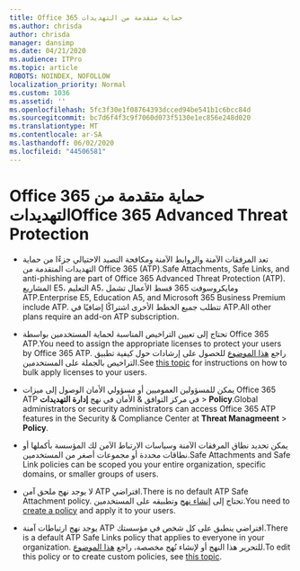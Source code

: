 ```yaml
---
title: Office 365 حماية متقدمة من التهديدات
ms.author: chrisda
author: chrisda
manager: dansimp
ms.date: 04/21/2020
ms.audience: ITPro
ms.topic: article
ROBOTS: NOINDEX, NOFOLLOW
localization_priority: Normal
ms.custom: 1036
ms.assetid: ''
ms.openlocfilehash: 5fc3f30e1f08764393dcced94be541b1c6bcc84d
ms.sourcegitcommit: bc7d6f4f3c9f7060d073f5130e1ec856e248d020
ms.translationtype: MT
ms.contentlocale: ar-SA
ms.lasthandoff: 06/02/2020
ms.locfileid: "44506581"
---
```

# <a name="office-365-advanced-threat-protection"></a><span data-ttu-id="73e64-102">Office 365 حماية متقدمة من التهديدات</span><span class="sxs-lookup"><span data-stu-id="73e64-102">Office 365 Advanced Threat Protection</span></span>

- <span data-ttu-id="73e64-103">تعد المرفقات الآمنة والروابط الآمنة ومكافحة التصيد الاحتيالي جزءًا من حماية التهديدات المتقدمة من Office 365 (ATP).</span><span class="sxs-lookup"><span data-stu-id="73e64-103">Safe Attachments, Safe Links, and anti-phishing are part of Office 365 Advanced Threat Protection (ATP).</span></span> <span data-ttu-id="73e64-104">المشاريع E5، التعليم A5، ومايكروسوفت 365 قسط الأعمال تشمل ATP.</span><span class="sxs-lookup"><span data-stu-id="73e64-104">Enterprise E5, Education A5, and Microsoft 365 Business Premium include ATP.</span></span> <span data-ttu-id="73e64-105">تتطلب جميع الخطط الأخرى اشتراكًا إضافيًا في ATP.</span><span class="sxs-lookup"><span data-stu-id="73e64-105">All other plans require an add-on ATP subscription.</span></span>

- <span data-ttu-id="73e64-106">تحتاج إلى تعيين التراخيص المناسبة لحماية المستخدمين بواسطة Office 365 ATP.</span><span class="sxs-lookup"><span data-stu-id="73e64-106">You need to assign the appropriate licenses to protect your users by Office 365 ATP.</span></span> <span data-ttu-id="73e64-107">راجع [هذا الموضوع](https://docs.microsoft.com/microsoft-365/admin/add-users/add-users) للحصول على إرشادات حول كيفية تطبيق التراخيص بالجملة على المستخدمين.</span><span class="sxs-lookup"><span data-stu-id="73e64-107">See [this topic](https://docs.microsoft.com/microsoft-365/admin/add-users/add-users) for instructions on how to bulk apply licenses to your users.</span></span>

- <span data-ttu-id="73e64-108">يمكن للمسؤولين العموميين أو مسؤولي الأمان الوصول إلى ميزات Office 365 ATP في مركز التوافق & الأمان في نهج **إدارة التهديدات** \> **Policy**.</span><span class="sxs-lookup"><span data-stu-id="73e64-108">Global administrators or security administrators can access Office 365 ATP features in the Security & Compliance Center at **Threat Managmeent** \> **Policy**.</span></span>

- <span data-ttu-id="73e64-109">يمكن تحديد نطاق المرفقات الآمنة وسياسات الارتباط الآمن لك المؤسسة بأكملها أو نطاقات محددة أو مجموعات أصغر من المستخدمين.</span><span class="sxs-lookup"><span data-stu-id="73e64-109">Safe Attachments and Safe Link policies can be scoped you your entire organization, specific domains, or smaller groups of users.</span></span>

- <span data-ttu-id="73e64-110">لا يوجد نهج ملحق آمن ATP افتراضي.</span><span class="sxs-lookup"><span data-stu-id="73e64-110">There is no default ATP Safe Attachment policy.</span></span> <span data-ttu-id="73e64-111">تحتاج إلى [إنشاء نهج](https://docs.microsoft.com/microsoft-365/security/office-365-security/set-up-atp-safe-attachments-policies) وتطبيقه على المستخدمين.</span><span class="sxs-lookup"><span data-stu-id="73e64-111">You need to [create a policy](https://docs.microsoft.com/microsoft-365/security/office-365-security/set-up-atp-safe-attachments-policies) and apply it to your users.</span></span>

- <span data-ttu-id="73e64-112">يوجد نهج ارتباطات آمنة ATP افتراضي ينطبق على كل شخص في مؤسستك.</span><span class="sxs-lookup"><span data-stu-id="73e64-112">There is a default ATP Safe Links policy that applies to everyone in your organization.</span></span> <span data-ttu-id="73e64-113">للتحرير هذا النهج أو لإنشاء نُهج مخصصة، راجع [هذا الموضوع](https://docs.microsoft.com/microsoft-365/security/office-365-security/set-up-atp-safe-links-policies).</span><span class="sxs-lookup"><span data-stu-id="73e64-113">To edit this policy or to create custom policies, see [this topic](https://docs.microsoft.com/microsoft-365/security/office-365-security/set-up-atp-safe-links-policies).</span></span>
